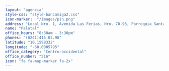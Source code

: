 ```yaml
---
layout: "agencia"
style-css: "style-bancamiga2.css"
icon-marker:  "/images/pin.png"
address: "Local Nro. 1, Avenida Las Ferias, Nro. 70-95, Parroquia Santa Rosa, Valencia, Edo. Carabobo, Frente Estación Metro Palotal."
name: "Palotal"
office_hours: "8:30am - 3:30pm"
phones: "(0241)415.02.98"
latitude: "10.1598332"
longitude: "-68.0005795"
office_category: "Centro-occidental"
office_number: "516"
icon: "fa fa-map-marker fa-2x"
---
```

